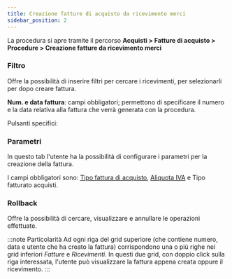 ```yaml
---
title: Creazione fatture di acquisto da ricevimento merci
sidebar_position: 2
---
```


La procedura si apre tramite il percorso **Acquisti > Fatture di acquisto > Procedure > Creazione fatture da ricevimento merci**

### Filtro

Offre la possibilità di inserire filtri per cercare i ricevimenti, per selezionarli per dopo creare fattura.


**Num. e data fattura**: campi obbligatori; permettono di specificare il numero e la data relativa alla fattura che verrà generata con la procedura.

Pulsanti specifici:

### Parametri

In questo tab l'utente ha la possibilità di configurare i parametri per la creazione della fattura.

I campi obbligatori sono: [Tipo fattura di acquisto](/docs/configurations/tables/purchase/purchase-invoices-type), [Aliquota IVA](/docs/configurations/tables/finance/vat-rates)  e Tipo fatturato acquisti.

### Rollback

Offre la possibilità di cercare, visualizzare e annullare le operazioni effettuate.

:::note Particolarità
Ad ogni riga del grid superiore (che contiene numero, data e utente che ha creato la fattura) corrispondono una o più righe nei grid inferiori *Fatture* e *Ricevimenti*. In questi due grid, con doppio click sulla riga interessata, l'utente può visualizzare la fattura appena creata oppure il ricevimento.
:::
